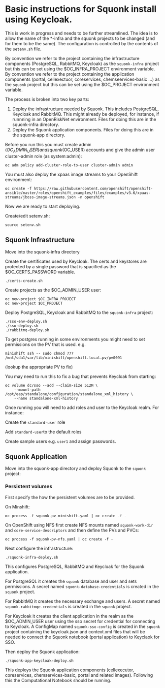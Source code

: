 # Basic instructions for Squonk install using Keycloak.

This is work in progress and needs to be further streamlined.
The idea is to allow the name of the *-infra and the squonk projects to be changed (and for them to be the same). 
The configuration is controlled by the contents of
the `setenv.sh` file.

By convention we refer to the project containing the infrastructure components (PostgreSQL, RabbitMQ, Keycloak) as the 
`squonk-infra` project but this can be set using the $OC_INFRA_PROJECT environment variable.
By convention we refer to the project containing the application components (portal, cellexectuor, coreservices, chemseervices-basic ...) as the `squonk` project but this can be set using the $OC_PROJECT environment variable.
 
The process is broken into two key parts:

1. Deploy the infrastructure needed by Squonk. This includes PostgreSQL, Keycloak and RabbitMQ. This might already be deployed, 
for instance, if runnning in an OpenRiskNet environment. Files for doing this are in the squonk-infra directory.
2. Deploy the Squonk application components. Files for doing this are in the squonk-app directory.

Before you run this you must create admin ($OC_ADMIN_USER) and squonk ($OC_USER) accounts
and give the admin user cluster-admin role (as system:admin):
```
oc adm policy add-cluster-role-to-user cluster-admin admin
```

You must also deploy the xpaas image streams to your OpenShift environment:
```
oc create -f https://raw.githubusercontent.com/openshift/openshift-ansible/master/roles/openshift_examples/files/examples/v3.6/xpaas-streams/jboss-image-streams.json -n openshift
```

Now we are ready to start deploying.

Create/edit setenv.sh:
```
source setenv.sh
```

## Squonk Infrastructure

Move into the squonk-infra directory

Create the certificates used by Keycloak.
The certs and keystores are protected by a single password that is spacified as the $OC_CERTS_PASSWORD variable.

```
./certs-create.sh
```

Create projects as the $OC_ADMIN_USER user:
```
oc new-project $OC_INFRA_PROJECT
oc new-project $OC_PROJECT
```

Deploy PostgreSQL, Keycloak and RabbitMQ to the `squonk-infra` project:
```
./sso-env-deploy.sh
./sso-deploy.sh
./rabbitmq-deploy.sh
```

To get postgres running in some environments you might need to set permissions on the PV that is used. e.g.
```
minishift ssh -- sudo chmod 777 /mnt/sda1/var/lib/minishift/openshift.local.pv/pv0091
```
(lookup the appropriate PV to fix)

You may need to run this to fix a bug that prevents Keycloak from starting:
```
oc volume dc/sso --add --claim-size 512M \
    --mount-path /opt/eap/standalone/configuration/standalone_xml_history \
    --name standalone-xml-history
```
    
Once running you will need to add roles and user to the Keycloak realm.
For instance:

Create the `standard-user` role

Add `standard-user`to the default roles

Create sample users e.g. `user1` and assign passwords.

## Squonk Application

Move into the squonk-app directory and deploy Squonk to the `squonk` project:

### Persistent volumes

First specify the how the persistent volumes are to be provided.

On Minshift:
```
oc process -f squonk-pv-minishift.yaml | oc create -f -
```

On OpenShift using NFS first create NFS mounts named `squonk-work-dir` and `core-service-descriptors` and then define the
PVs and PVCs:
```
oc process -f squonk-pv-nfs.yaml | oc create -f -
```
 

Next configure the infrastructure: 
```
./squonk-infra-deploy.sh
```
This configures PostgreSQL, RabbitMQ and Keycloak for the Squonk application.

For PostgreSQL it creates the `squonk` database and user and sets permissions. A secret named `squonk-database-credentials` is created in the `squonk` project.

For RabbitMQ it creates the necessary exchange and users. A secret named `squonk-rabbitmqe-credentials` is created in the `squonk` project.

For Keycloak it creates the client application in the realm as the $OC_ADMIN_USER user using the sso secret for credential for connecting to Keycloak. A ConfigMap named `squonk-sso-config` is created in the `squonk` project containing the keycloak.json and context.xml files that will be needed to connect the Squonk notebook (portal application) to Keyclaok for SSO.

Then deploy the Squonk application: 
```
./squonk-app-keycloak-deploy.sh
```
This deploys the Squonk application components (cellexecutor, coreservices, chemservices-basic, portal and related images).
Following this the Computational Notebook should be running.


